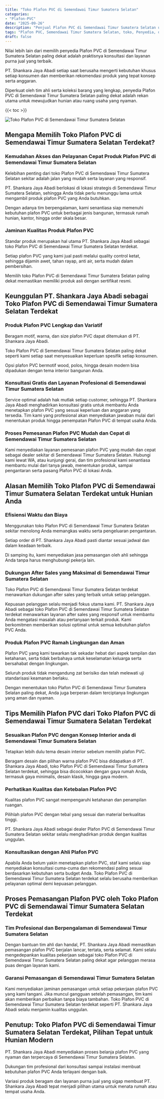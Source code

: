 ```yaml
---
title: "Toko Plafon PVC di Semendawai Timur Sumatera Selatan"
categories: 
- "Plafon-PVC"
date: "2025-09-26"
description: "Penjual Plafon PVC di Semendawai Timur Sumatera Selatan untuk hunian, office, dan gerai. Produk unggulan, pilihan motif, warna elegan, dengan layanan pemasangan oleh tim ahli serta kepastian resmi!|Servis penyediaan Plafon PVC di Semendawai Timur Sumatera Selatan bagi keperluan tempat tinggal, office, atau ritel, beserta plafon unggulan dan pemasangan oleh tenaga ahli profesional dan garansi resmi.|Pilihan Plafon PVC di Semendawai Timur Sumatera Selatan yang terpercaya untuk rumah, perkantoran, serta ritel, bersama produk berkualitas dan penempatan oleh tim ahli serta garansi resmi.|Penyediaan Plafon PVC di Semendawai Timur Sumatera Selatan bagi rumah, office, dan gerai, beserta produk terbaik dan instalasi dikerjakan oleh tim profesional, disertai beserta kepastian resmi.}"
tags: "Plafon PVC, Semendawai Timur Sumatera Selatan, toko, Penyedia, distributor"
draft: false
---
```


Nilai lebih lain dari memilih penyedia Plafon PVC di Semendawai Timur Sumatera Selatan paling dekat adalah praktisnya konsultasi dan layanan purna jual yang terbaik.

PT. Shankara Jaya Abadi setiap saat berusaha mengerti kebutuhan khusus setiap konsumen dan memberikan rekomendasi produk yang tepat konsep serta anggaran.

Diperkuat oleh tim ahli serta koleksi barang yang lengkap, penyedia Plafon PVC di Semendawai Timur Sumatera Selatan paling dekat adalah rekan utama untuk mewujudkan hunian atau ruang usaha yang nyaman.

{{< toc >}}

![Toko Plafon PVC di Semendawai Timur Sumatera Selatan](/images/Plafon-PVC/Toko-Plafon-PVC-di-Semendawai-Timur-Sumatera-Selatan.png)


## Mengapa Memilih Toko Plafon PVC di Semendawai Timur Sumatera Selatan Terdekat?

### Kemudahan Akses dan Pelayanan Cepat Produk Plafon PVC di Semendawai Timur Sumatera Selatan

Kelebihan penting dari toko Plafon PVC di Semendawai Timur Sumatera Selatan sekitar adalah jalan yang mudah serta layanan yang responsif.

PT. Shankara Jaya Abadi berlokasi di lokasi strategis di Semendawai Timur Sumatera Selatan, sehingga Anda tidak perlu menunggu lama untuk mengambil produk plafon PVC yang Anda butuhkan.

Dengan adanya tim berpengalaman, kami senantiasa siap memenuhi kebutuhan plafon PVC untuk berbagai jenis bangunan, termasuk rumah hunian, kantor, hingga order skala besar.

### Jaminan Kualitas Produk Plafon PVC

Standar produk merupakan hal utama PT. Shankara Jaya Abadi sebagai toko Plafon PVC di Semendawai Timur Sumatera Selatan terdekat.

Setiap plafon PVC yang kami jual pasti melalui quality control ketat, sehingga dijamin awet, tahan rayap, anti air, serta mudah dalam pembersihan.

Memilih toko Plafon PVC di Semendawai Timur Sumatera Selatan paling dekat memastikan memiliki produk asli dengan sertifikat resmi.

## Keunggulan PT. Shankara Jaya Abadi sebagai Toko Plafon PVC di Semendawai Timur Sumatera Selatan Terdekat

### Produk Plafon PVC Lengkap dan Variatif

Beragam motif, warna, dan size plafon PVC dapat ditemukan di PT. Shankara Jaya Abadi.

Toko Plafon PVC di Semendawai Timur Sumatera Selatan paling dekat seperti kami setiap saat menyesuaikan keperluan spesifik setiap konsumen.

Opsi plafon PVC bermotif wood, polos, hingga desain modern bisa dipadukan dengan tema interior bangunan Anda.

### Konsultasi Gratis dan Layanan Profesional di Semendawai Timur Sumatera Selatan

Service optimal adalah hak mutlak setiap customer, sehingga PT. Shankara Jaya Abadi menghadirkan konsultasi gratis untuk membantu Anda menetapkan plafon PVC yang sesuai keperluan dan anggaran yang tersedia. Tim kami yang profesional akan menyediakan jawaban mulai dari menentukan produk hingga penempatan Plafon PVC di tempat usaha Anda.

### Proses Pemesanan Plafon PVC Mudah dan Cepat di Semendawai Timur Sumatera Selatan

Kami menyediakan layanan pemesanan plafon PVC yang mudah dan cepat sebagai dealer sekitar di Semendawai Timur Sumatera Selatan. Hubungi kami lewat WA, atau kunjungi gerai, dan tim profesional kami senantiasa membantu mulai dari tanya jawab, menentukan produk, sampai pengantaran serta pasang Plafon PVC di lokasi Anda.

## Alasan Memilih Toko Plafon PVC di Semendawai Timur Sumatera Selatan Terdekat untuk Hunian Anda

### Efisiensi Waktu dan Biaya

Menggunakan toko Plafon PVC di Semendawai Timur Sumatera Selatan sekitar menolong Anda memangkas waktu serta pengeluaran pengantaran.

Setiap order di PT. Shankara Jaya Abadi pasti diantar sesuai jadwal dan dalam keadaan terbaik.

Di samping itu, kami menyediakan jasa pemasangan oleh ahli sehingga Anda tanpa harus menghubungi pekerja lain.

### Dukungan After Sales yang Maksimal di Semendawai Timur Sumatera Selatan

Toko Plafon PVC di Semendawai Timur Sumatera Selatan terdekat menawarkan dukungan after sales yang terbaik untuk setiap pelanggan.

Kepuasan pelanggan selalu menjadi fokus utama kami. PT. Shankara Jaya Abadi sebagai toko Plafon PVC di Semendawai Timur Sumatera Selatan terdekat menawarkan layanan after sales yang responsif untuk membantu Anda mengatasi masalah atau pertanyaan terkait produk. Kami berkomitmen memberikan solusi optimal untuk semua kebutuhan plafon PVC Anda.

### Produk Plafon PVC Ramah Lingkungan dan Aman

Plafon PVC yang kami tawarkan tak sekadar hebat dari aspek tampilan dan ketahanan, serta tidak berbahaya untuk keselamatan keluarga serta bersahabat dengan lingkungan.

Seluruh produk tidak mengandung zat berisiko dan telah melewati uji standarisasi keamanan berlaku.

Dengan menentukan toko Plafon PVC di Semendawai Timur Sumatera Selatan paling dekat, Anda juga berperan dalam terciptanya lingkungan yang aman dan nyaman.

## Tips Memilih Plafon PVC dari Toko Plafon PVC di Semendawai Timur Sumatera Selatan Terdekat

### Sesuaikan Plafon PVC dengan Konsep Interior anda di Semendawai Timur Sumatera Selatan

Tetapkan lebih dulu tema desain interior sebelum memilih plafon PVC.

Beragam desain dan pilihan warna plafon PVC bisa didapatkan di PT. Shankara Jaya Abadi, toko Plafon PVC di Semendawai Timur Sumatera Selatan terdekat, sehingga bisa dicocokkan dengan gaya rumah Anda, termasuk gaya minimalis, desain klasik, hingga gaya modern.

### Perhatikan Kualitas dan Ketebalan Plafon PVC

Kualitas plafon PVC sangat mempengaruhi ketahanan dan penampilan ruangan.

Pilihlah plafon PVC dengan tebal yang sesuai dan material berkualitas tinggi.

PT. Shankara Jaya Abadi sebagai dealer Plafon PVC di Semendawai Timur Sumatera Selatan sekitar selalu menghadirkan produk dengan kualitas unggulan.

### Konsultasikan dengan Ahli Plafon PVC

Apabila Anda belum yakin menetapkan plafon PVC, staf kami selalu siap menyediakan konsultasi cuma-cuma dan rekomendasi paling sesuai berdasarkan kebutuhan serta budget Anda. Toko Plafon PVC di Semendawai Timur Sumatera Selatan terdekat selalu berusaha memberikan pelayanan optimal demi kepuasan pelanggan.

## Proses Pemasangan Plafon PVC oleh Toko Plafon PVC di Semendawai Timur Sumatera Selatan Terdekat

### Tim Profesional dan Berpengalaman di Semendawai Timur Sumatera Selatan

Dengan bantuan tim ahli dan handal, PT. Shankara Jaya Abadi memastikan pemasangan plafon PVC berjalan lancar, tertata, serta selamat. Kami selalu mengedepankan kualitas pekerjaan sebagai toko Plafon PVC di Semendawai Timur Sumatera Selatan paling dekat agar pelanggan merasa puas dengan layanan kami.

### Garansi Pemasangan di Semendawai Timur Sumatera Selatan

Kami menyediakan jaminan pemasangan untuk setiap pekerjaan plafon PVC yang kami tangani. Jika muncul gangguan setelah pemasangan, tim kami akan memberikan perbaikan tanpa biaya tambahan. Toko Plafon PVC di Semendawai Timur Sumatera Selatan terdekat seperti PT. Shankara Jaya Abadi selalu menjamin kualitas unggulan.

## Penutup: Toko Plafon PVC di Semendawai Timur Sumatera Selatan Terdekat, Pilihan Tepat untuk Hunian Modern

PT. Shankara Jaya Abadi menyediakan proses belanja plafon PVC yang nyaman dan terpercaya di Semendawai Timur Sumatera Selatan.

Dukungan tim profesional dari konsultasi sampai instalasi membuat kebutuhan plafon PVC Anda terlayani dengan baik.

Variasi produk beragam dan layanan purna jual yang sigap membuat PT. Shankara Jaya Abadi tepat menjadi pilihan utama untuk menata rumah atau tempat usaha Anda.